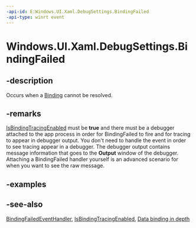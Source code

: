 ```yaml
---
-api-id: E:Windows.UI.Xaml.DebugSettings.BindingFailed
-api-type: winrt event
---
```


<!-- Event syntax
public event Windows.UI.Xaml.BindingFailedEventHandler BindingFailed
-->

# Windows.UI.Xaml.DebugSettings.BindingFailed

## -description
Occurs when a [Binding](../windows.ui.xaml.data/binding.md) cannot be resolved.



## -remarks
[IsBindingTracingEnabled](debugsettings_isbindingtracingenabled.md) must be **true** and there must be a debugger attached to the app process in order for BindingFailed to fire and for tracing to appear in debugger output. You don't need to handle the event in order to see tracing appear in a debugger. The debugger output contains message information that goes to the **Output** window of the debugger. Attaching a BindingFailed handler yourself is an advanced scenario for when you want to see the raw message.

## -examples

## -see-also
[BindingFailedEventHandler](bindingfailedeventhandler.md), [IsBindingTracingEnabled](debugsettings_isbindingtracingenabled.md), [Data binding in depth](/windows/uwp/data-binding/data-binding-in-depth)
